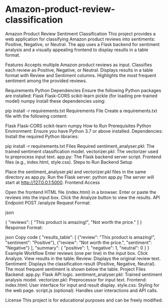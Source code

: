 # Amazon-product-review-classification
Amazon Product Review Sentiment Classification
This project provides a web application for classifying Amazon product reviews into sentiments: Positive, Negative, or Neutral. The app uses a Flask backend for sentiment analysis and a visually appealing frontend to display results in a table format.

Features
Accepts multiple Amazon product reviews as input.
Classifies each review as Positive, Negative, or Neutral.
Displays results in a table format with Review and Sentiment columns.
Highlights the most frequent sentiment among the provided reviews.

Requirements
Python Dependencies
Ensure the following Python packages are installed:
Flask
Flask-CORS
scikit-learn
pickle (for loading pre-trained model)
numpy
Install these dependencies using:


pip install -r requirements.txt
Requirements File
Create a requirements.txt file with the following content:

Flask
Flask-CORS
scikit-learn
numpy
How to Run
Prerequisites
Python Environment: Ensure you have Python 3.7 or above installed.
Dependencies: Install the required Python libraries:

pip install -r requirements.txt
Files Required
sentiment_analyser.pkl: The trained sentiment classification model.
vectorizer.pkl: The vectorizer used to preprocess input text.
app.py: The Flask backend server script.
Frontend files (e.g., index.html, style.css).
Steps to Run
Backend Setup

Place the sentiment_analyser.pkl and vectorizer.pkl files in the same directory as app.py.
Run the Flask server:
python app.py
The server will start at http://127.0.0.1:5000.
Frontend Access

Open the frontend HTML file (index.html) in a browser.
Enter or paste the reviews into the input box.
Click the Analyze button to view the results.
API Endpoint
POST /analyze
Request Format:

json

{
    "reviews": [
        "This product is amazing!",
        "Not worth the price."
    ]
}
Response Format:

json
Copy code
{
    "results_table": [
        {"review": "This product is amazing!", "sentiment": "Positive"},
        {"review": "Not worth the price.", "sentiment": "Negative"}
    ],
    "summary": {
        "positive": 1,
        "negative": 1,
        "neutral": 0
    }
}
Example Workflow
Enter reviews (one per line) in the input box.
Click Analyze.
View results in the table:
Review: Displays the original review text.
Sentiment: Displays the classification result (Positive, Negative, Neutral).
The most frequent sentiment is shown below the table.
Project Files
Backend:
app.py: Flask API logic.
sentiment_analyser.pkl: Trained sentiment analysis model.
vectorizer.pkl: Preprocessor for input text.
Frontend:
index.html: User interface for input and result display.
style.css: Styling for the web page.
script.js (optional): Handles user interactions and API calls.

License
This project is for educational purposes and can be freely modified.




